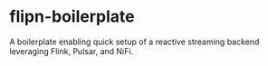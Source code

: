 # flipn-boilerplate
A boilerplate enabling quick setup of a reactive streaming backend leveraging Flink, Pulsar, and NiFi. 
